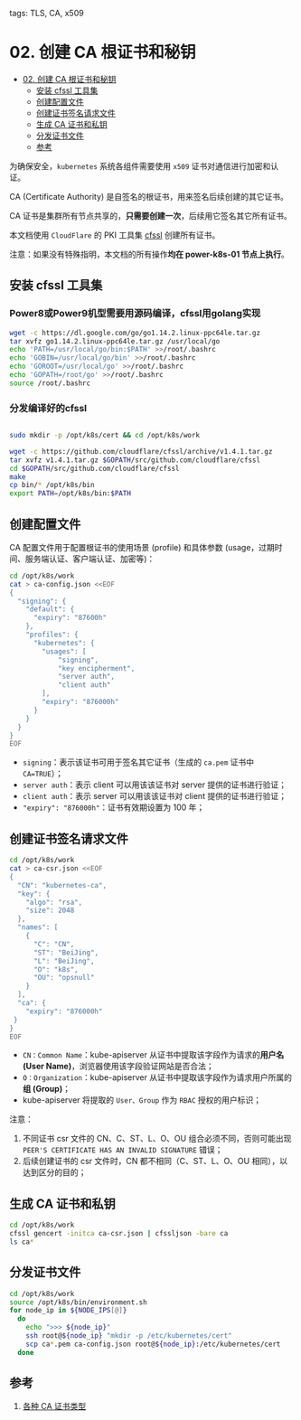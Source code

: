 tags: TLS, CA, x509

# 02. 创建 CA 根证书和秘钥

<!-- TOC -->

- [02. 创建 CA 根证书和秘钥](#02-创建-ca-根证书和秘钥)
    - [安装 cfssl 工具集](#安装-cfssl-工具集)
    - [创建配置文件](#创建配置文件)
    - [创建证书签名请求文件](#创建证书签名请求文件)
    - [生成 CA 证书和私钥](#生成-ca-证书和私钥)
    - [分发证书文件](#分发证书文件)
    - [参考](#参考)

<!-- /TOC -->

为确保安全，`kubernetes` 系统各组件需要使用 `x509` 证书对通信进行加密和认证。

CA (Certificate Authority) 是自签名的根证书，用来签名后续创建的其它证书。

CA 证书是集群所有节点共享的，**只需要创建一次**，后续用它签名其它所有证书。

本文档使用 `CloudFlare` 的 PKI 工具集 [cfssl](https://github.com/cloudflare/cfssl) 创建所有证书。

注意：如果没有特殊指明，本文档的所有操作**均在 power-k8s-01 节点上执行**。

## 安装 cfssl 工具集
### Power8或Power9机型需要用源码编译，cfssl用golang实现
``` bash
wget -c https://dl.google.com/go/go1.14.2.linux-ppc64le.tar.gz
tar xvfz go1.14.2.linux-ppc64le.tar.gz /usr/local/go
echo 'PATH=/usr/local/go/bin:$PATH' >>/root/.bashrc
echo 'GOBIN=/usr/local/go/bin' >>/root/.bashrc
echo 'GOROOT=/usr/local/go' >>/root/.bashrc
echo 'GOPATH=/root/go' >>/root/.bashrc
source /root/.bashrc
```
### 分发编译好的cfssl
``` bash

sudo mkdir -p /opt/k8s/cert && cd /opt/k8s/work

wget -c https://github.com/cloudflare/cfssl/archive/v1.4.1.tar.gz
tar xvfz v1.4.1.tar.gz $GOPATH/src/github.com/cloudflare/cfssl
cd $GOPATH/src/github.com/cloudflare/cfssl
make
cp bin/* /opt/k8s/bin
export PATH=/opt/k8s/bin:$PATH
```

## 创建配置文件

CA 配置文件用于配置根证书的使用场景 (profile) 和具体参数 (usage，过期时间、服务端认证、客户端认证、加密等)：

``` bash
cd /opt/k8s/work
cat > ca-config.json <<EOF
{
  "signing": {
    "default": {
      "expiry": "87600h"
    },
    "profiles": {
      "kubernetes": {
        "usages": [
            "signing",
            "key encipherment",
            "server auth",
            "client auth"
        ],
        "expiry": "876000h"
      }
    }
  }
}
EOF
```
+ `signing`：表示该证书可用于签名其它证书（生成的 `ca.pem` 证书中 `CA=TRUE`）；
+ `server auth`：表示 client 可以用该该证书对 server 提供的证书进行验证；
+ `client auth`：表示 server 可以用该该证书对 client 提供的证书进行验证；
+ `"expiry": "876000h"`：证书有效期设置为 100 年；

## 创建证书签名请求文件

``` bash
cd /opt/k8s/work
cat > ca-csr.json <<EOF
{
  "CN": "kubernetes-ca",
  "key": {
    "algo": "rsa",
    "size": 2048
  },
  "names": [
    {
      "C": "CN",
      "ST": "BeiJing",
      "L": "BeiJing",
      "O": "k8s",
      "OU": "opsnull"
    }
  ],
  "ca": {
    "expiry": "876000h"
 }
}
EOF
```
+ `CN：Common Name`：kube-apiserver 从证书中提取该字段作为请求的**用户名 (User Name)**，浏览器使用该字段验证网站是否合法；
+ `O：Organization`：kube-apiserver 从证书中提取该字段作为请求用户所属的**组 (Group)**；
+ kube-apiserver 将提取的 `User、Group` 作为 `RBAC` 授权的用户标识；

注意：
1. 不同证书 csr 文件的 CN、C、ST、L、O、OU 组合必须不同，否则可能出现 `PEER'S CERTIFICATE HAS AN INVALID SIGNATURE` 错误；
2. 后续创建证书的 csr 文件时，CN 都不相同（C、ST、L、O、OU 相同），以达到区分的目的；

## 生成 CA 证书和私钥

``` bash
cd /opt/k8s/work
cfssl gencert -initca ca-csr.json | cfssljson -bare ca
ls ca*
```

## 分发证书文件

``` bash
cd /opt/k8s/work
source /opt/k8s/bin/environment.sh
for node_ip in ${NODE_IPS[@]}
  do
    echo ">>> ${node_ip}"
    ssh root@${node_ip} "mkdir -p /etc/kubernetes/cert"
    scp ca*.pem ca-config.json root@${node_ip}:/etc/kubernetes/cert
  done
```

## 参考

1. [各种 CA 证书类型](https://github.com/kubernetes-incubator/apiserver-builder/blob/master/docs/concepts/auth.md)